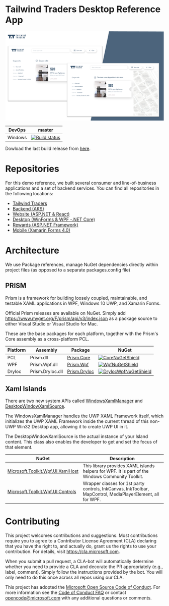 # Tailwind Traders Desktop Reference App

<img src="/Documents/Images/Desktop.png" alt="Tailwind Traders Desktop"/>

| DevOps | master                                                       | 
| ----------------- | ------------------------------------------------------------ |
| Windows           | [![Build status](https://dev.azure.com/tailwindtraders/Desktop/_apis/build/status/Desktop-.NET%20Desktop-CI)](https://dev.azure.com/tailwindtraders/Desktop/_build/latest?definitionId=4) |

Dowload the last build release from [here](https://tailwindtraders.blob.core.windows.net/desktop/TailwindTradersDesktop.zip). 

# Repositories

For this demo reference, we built several consumer and line-of-business applications and a set of backend services. You can find all repositories in the following locations:

* [Tailwind Traders](https://github.com/Microsoft/TailwindTraders)
* [Backend (AKS)](https://github.com/Microsoft/TailwindTraders-Backend)
* [Website (ASP.NET & React)](https://github.com/Microsoft/TailwindTraders-Website)
* [Desktop (WinForms & WPF -.NET Core)](https://github.com/Microsoft/TailwindTraders-Desktop)
* [Rewards (ASP.NET Framework)](https://github.com/Microsoft/TailwindTraders-Rewards)
* [Mobile (Xamarin Forms 4.0)](https://github.com/Microsoft/TailwindTraders-Mobile)

# Architecture

We use Package references, manage NuGet dependencies directly within project files (as opposed to a separate packages.config file)

## PRISM
Prism is a framework for building loosely coupled, maintainable, and testable XAML applications in WPF, Windows 10 UWP, and Xamarin Forms.

Official Prism releases are available on NuGet. Simply add https://www.myget.org/F/prism/api/v3/index.json as a package source to either Visual Studio or Visual Studio for Mac.

These are the base packages for each platform, together with the Prism's Core assembly as a cross-platform PCL.

| Platform | Assembly | Package | NuGet |
| ----------- | ----------- | ---------- | ---------- |
| PCL | Prism.dll | [Prism.Core][CoreNuGet] | [![CoreNuGetShield]][CoreNuGet] | [![CoreMyGetShield]][CoreMyGet] |
| WPF | Prism.Wpf.dll | [Prism.Wpf][WpfNuGet] | [![WpfNuGetShield]][WpfNuGet] |
| DryIoc | Prism.DryIoc.dll | [Prism.DryIoc][DryIocWpfNuGet] | [![DryIocWpfNuGetShield]][DryIocWpfNuGet] |

## Xaml Islands
There are two new system APIs called [WindowsXamlManager](https://docs.microsoft.com/en-us/uwp/api/windows.ui.xaml.hosting.windowsxamlmanager) and [DesktopWindowXamlSource](https://docs.microsoft.com/en-us/uwp/api/windows.ui.xaml.hosting.desktopwindowxamlsource).

The WindowsXamlManager handles the UWP XAML Framework itself, which initializes the UWP XAML Framework inside the current thread of this non-UWP Win32 Desktop app, allowing it to create UWP UI in it.

The DesktopWindowXamlSource is the actual instance of your Island content. This class also enables the developer to get and set the focus of that element.

| NuGet | Description |
| ------------------------------------- | ------------------------------------------------------------------------- |
| [Microsoft.Toolkit.Wpf.UI.XamlHost](https://www.nuget.org/packages/Microsoft.Toolkit.Wpf.UI.XamlHost/) | This library provides XAML islands helpers for WPF. It is part of the Windows Community Toolkit.
|[Microsoft.Toolkit.Wpf.UI.Controls](https://www.nuget.org/packages/Microsoft.Toolkit.Wpf.UI.Controls/) | Wrapper classes for 1st party controls, InkCanvas, InkToolbar, MapControl, MediaPlayerElement, all for WPF. |

# Contributing

This project welcomes contributions and suggestions.  Most contributions require you to agree to a
Contributor License Agreement (CLA) declaring that you have the right to, and actually do, grant us
the rights to use your contribution. For details, visit https://cla.microsoft.com.

When you submit a pull request, a CLA-bot will automatically determine whether you need to provide
a CLA and decorate the PR appropriately (e.g., label, comment). Simply follow the instructions
provided by the bot. You will only need to do this once across all repos using our CLA.

This project has adopted the [Microsoft Open Source Code of Conduct](https://opensource.microsoft.com/codeofconduct/).
For more information see the [Code of Conduct FAQ](https://opensource.microsoft.com/codeofconduct/faq/) or
contact [opencode@microsoft.com](mailto:opencode@microsoft.com) with any additional questions or comments.


[CoreNuGet]: https://www.nuget.org/packages/Prism.Core/
[WpfNuGet]: https://www.nuget.org/packages/Prism.Wpf/
[CoreNuGetShield]: https://img.shields.io/nuget/vpre/Prism.Core.svg
[WpfNuGetShield]: https://img.shields.io/nuget/vpre/Prism.Wpf.svg
[DryIocWpfNuGetShield]: https://img.shields.io/nuget/vpre/Prism.DryIoc.svg
[CoreMyGetShield]: https://img.shields.io/myget/prism/vpre/Prism.Core.svg
[DryIocWpfMyGetShield]: https://img.shields.io/myget/prism/vpre/Prism.DryIoc.svg
[DryIocWpfNuGet]: https://www.nuget.org/packages/Prism.DryIoc/
